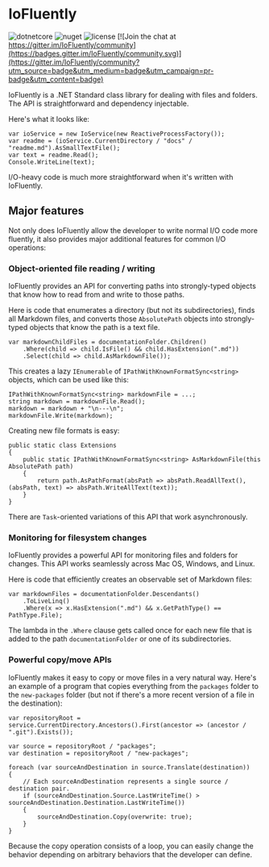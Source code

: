 # IoFluently

![dotnetcore](https://img.shields.io/github/workflow/status/nloum/IoFluently/dotnetcore) ![nuget](https://img.shields.io/nuget/v/IoFluently) ![license](https://img.shields.io/github/license/nloum/IoFluently) [![Join the chat at https://gitter.im/IoFluently/community](https://badges.gitter.im/IoFluently/community.svg)](https://gitter.im/IoFluently/community?utm_source=badge&utm_medium=badge&utm_campaign=pr-badge&utm_content=badge)

IoFluently is a .NET Standard class library for dealing with files and folders. The API is straightforward and dependency injectable.

Here's what it looks like:

```
var ioService = new IoService(new ReactiveProcessFactory());
var readme = (ioService.CurrentDirectory / "docs" / "readme.md").AsSmallTextFile();
var text = readme.Read();
Console.WriteLine(text);
```

I/O-heavy code is much more straightforward when it's written with IoFluently.

## Major features

Not only does IoFluently allow the developer to write normal I/O code more fluently, it also provides major additional features for common I/O operations:

### Object-oriented file reading / writing

IoFluently provides an API for converting paths into strongly-typed objects that know how to read from and write to those paths.

Here is code that enumerates a directory (but not its subdirectories), finds all Markdown files, and converts those `AbsolutePath` objects into strongly-typed objects that know the path is a text file.

```
var markdownChildFiles = documentationFolder.Children()
    .Where(child => child.IsFile() && child.HasExtension(".md"))
    .Select(child => child.AsMarkdownFile());
```

This creates a lazy `IEnumerable` of `IPathWithKnownFormatSync<string>` objects, which can be used like this:

```
IPathWithKnownFormatSync<string> markdownFile = ...;
string markdown = markdownFile.Read();
markdown = markdown + "\n---\n";
markdownFile.Write(markdown);
```

Creating new file formats is easy:

```
public static class Extensions
{
    public static IPathWithKnownFormatSync<string> AsMarkdownFile(this AbsolutePath path)
    {
        return path.AsPathFormat(absPath => absPath.ReadAllText(), (absPath, text) => absPath.WriteAllText(text));
    }
}
```

There are `Task`-oriented variations of this API that work asynchronously.

### Monitoring for filesystem changes

IoFluently provides a powerful API for monitoring files and folders for changes. This API works seamlessly across Mac OS, Windows, and Linux.

Here is code that efficiently creates an observable set of Markdown files:

```
var markdownFiles = documentationFolder.Descendants()
    .ToLiveLinq()
    .Where(x => x.HasExtension(".md") && x.GetPathType() == PathType.File);
```

The lambda in the `.Where` clause gets called once for each new file that is added to the path `documentationFolder` or one of its subdirectories.

### Powerful copy/move APIs

IoFluently makes it easy to copy or move files in a very natural way. Here's an example of a program that copies everything from the `packages` folder to the `new-packages` folder (but not if there's a more recent version of a file in the destination):

```
var repositoryRoot = service.CurrentDirectory.Ancestors().First(ancestor => (ancestor / ".git").Exists());

var source = repositoryRoot / "packages";
var destination = repositoryRoot / "new-packages";

foreach (var sourceAndDestination in source.Translate(destination))
{
    // Each sourceAndDestination represents a single source / destination pair.
    if (sourceAndDestination.Source.LastWriteTime() > sourceAndDestination.Destination.LastWriteTime())
    {
        sourceAndDestination.Copy(overwrite: true);
    }
}
```

Because the copy operation consists of a loop, you can easily change the behavior depending on arbitrary behaviors that the developer can define.

